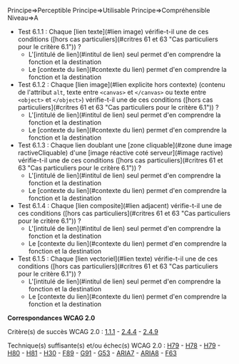 Principe=>Perceptible
Principe=>Utilisable
Principe=>Compréhensible
Niveau=>A

*   Test 6.1.1 : Chaque [lien texte](#lien image) vérifie-t-il une de ces conditions ([hors cas particuliers](#critres 61 et 63 "Cas particuliers pour le critère 6.1")) ?
    *   L'[intitulé de lien](#intitul de lien) seul permet d'en comprendre la fonction et la destination
    *   Le [contexte du lien](#contexte du lien) permet d'en comprendre la fonction et la destination
*   Test 6.1.2 : Chaque [lien image](#lien explicite hors contexte) (contenu de l'attribut `alt`, texte entre `<canvas>` et `</canvas>` ou texte entre `<object>` et `</object>`) vérifie-t-il une de ces conditions ([hors cas particuliers](#critres 61 et 63 "Cas particuliers pour le critère 6.1")) ?
    *   L'[intitulé de lien](#intitul de lien) seul permet d'en comprendre la fonction et la destination
    *   Le [contexte du lien](#contexte du lien) permet d'en comprendre la fonction et la destination
*   Test 6.1.3 : Chaque lien doublant une [zone cliquable](#zone dune image ractiveCliquable) d'une [image réactive coté serveur](#image ractive) vérifie-t-il une de ces conditions ([hors cas particuliers](#critres 61 et 63 "Cas particuliers pour le critère 6.1")) ?
    *   L'[intitulé de lien](#intitul de lien) seul permet d'en comprendre la fonction et la destination
    *   Le [contexte du lien](#contexte du lien) permet d'en comprendre la fonction et la destination
*   Test 6.1.4 : Chaque [lien composite](#lien adjacent) vérifie-t-il une de ces conditions ([hors cas particuliers](#critres 61 et 63 "Cas particuliers pour le critère 6.1")) ?
    *   L'[intitulé de lien](#intitul de lien) seul permet d'en comprendre la fonction et la destination
    *   Le [contexte du lien](#contexte du lien) permet d'en comprendre la fonction et la destination
*   Test 6.1.5 : Chaque [lien vectoriel](#lien texte) vérifie-t-il une de ces conditions ([hors cas particuliers](#critres 61 et 63 "Cas particuliers pour le critère 6.1")) ?
    *   L'[intitulé de lien](#intitul de lien) seul permet d'en comprendre la fonction et la destination
    *   Le [contexte du lien](#contexte du lien) permet d'en comprendre la fonction et la destination

**Correspondances WCAG 2.0**

Critère(s) de succès WCAG 2.0 : [1.1.1](http://www.w3.org/Translations/WCAG20-fr/#text-equiv-all) - [2.4.4](http://www.w3.org/Translations/WCAG20-fr/#navigation-mechanisms-refs) - [2.4.9](http://www.w3.org/Translations/WCAG20-fr/#navigation-mechanisms-link)

Technique(s) suffisante(s) et/ou échec(s) WCAG 2.0 : [H79](http://www.w3.org/TR/WCAG-TECHS/H79.html) - [H78](http://www.w3.org/TR/WCAG-TECHS/H78.html) - [H79](http://www.w3.org/TR/WCAG-TECHS/H79.html) - [H80](http://www.w3.org/TR/WCAG-TECHS/H80.html) - [H81](http://www.w3.org/TR/WCAG-TECHS/H81.html) - [H30](http://www.w3.org/TR/WCAG-TECHS/H30.html) - [F89](http://www.w3.org/TR/WCAG-TECHS/F89.html) - [G91](http://www.w3.org/TR/WCAG-TECHS/G91.html) - [G53](http://www.w3.org/TR/WCAG-TECHS/G53.html) - [ARIA7](http://www.w3.org/TR/WCAG-TECHS/ARIA7.html) - [ARIA8](http://www.w3.org/TR/WCAG-TECHS/ARIA8.html) - [F63](http://www.w3.org/TR/WCAG-TECHS/F63.html)
